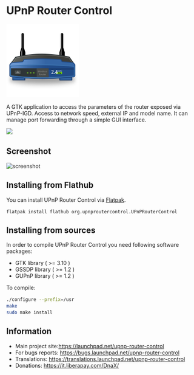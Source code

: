 # UPnP Router Control

![logo](data/apps_scalable_org.upnproutercontrol.UPnPRouterControl.svg)

A GTK application to access the parameters of the router exposed via UPnP-IGD. Access to network speed, external IP and model name. It can manage port forwarding through a simple GUI interface.

<a href="https://flathub.org/apps/details/org.upnproutercontrol.UPnPRouterControl">
<img src="https://flathub.org/assets/badges/flathub-badge-en.svg" width="190px" />
</a>

## Screenshot

![screenshot](https://dashboard.snapcraft.io/site_media/appmedia/2021/07/urc1.png)

## Installing from Flathub

You can install UPnP Router Control via [Flatpak](https://flathub.org/apps/details/org.upnproutercontrol.UPnPRouterControl).

    flatpak install flathub org.upnproutercontrol.UPnPRouterControl

## Installing from sources

In order to compile UPnP Router Control you need following software packages:
* GTK library ( >= 3.10 )
* GSSDP library ( >= 1.2 )
* GUPnP library ( >= 1.2 )

To compile:

```bash
./configure --prefix=/usr
make
sudo make install
```

## Information

* Main project site:https://launchpad.net/upnp-router-control
* For bugs reports: https://bugs.launchpad.net/upnp-router-control
* Translations: https://translations.launchpad.net/upnp-router-control
* Donations: https://it.liberapay.com/DnaX/

